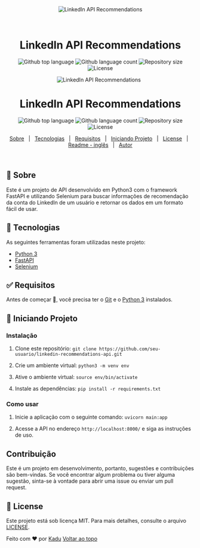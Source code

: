 <div align="center" id="top"> 
  <img src="./.github/app.gif" alt="LinkedIn API Recommendations" />

  &#xa0;

  <!-- <a href="https://linkedinapirecommendations.netlify.app">Demo</a> -->
</div>

<h1 align="center">LinkedIn API Recommendations</h1>

<p align="center">
  <img alt="Github top language" src="https://img.shields.io/github/languages/top/kaduh15/linkedin-api-recommendations?color=56BEB8">

  <img alt="Github language count" src="https://img.shields.io/github/languages/count/kaduh15/linkedin-api-recommendations?color=56BEB8">

  <img alt="Repository size" src="https://img.shields.io/github/repo-size/kaduh15/linkedin-api-recommendations?color=56BEB8">

  <img alt="License" src="https://img.shields.io/github/license/kaduh15/linkedin-api-recommendations?color=56BEB8">

  <!-- <img alt="Github issues" src="https://img.shields.io/github/issues/kaduh15/linkedin-api-recommendations?color=56BEB8" /> -->

  <!-- <img alt="Github forks" src="https://img.shields.io/github/forks/kaduh15/linkedin-api-recommendations?color=56BEB8" /> -->

  <!-- <img alt="Github stars" src="https://img.shields.io/github/stars/kaduh15/linkedin-api-recommendations?color=56BEB8" /> -->
</p>

<!-- Status -->

<!-- <h4 align="center"> 
	🚧  LinkedIn API Recommendations 🚀 Under construction...  🚧
</h4> 

<hr> -->


<div  align="center"  id="top">
<img  src="./.github/app.gif"  alt="LinkedIn API Recommendations" />
&#xa0;
<!-- <a href="https://linkedinapirecommendations.netlify.app">Demo</a> -->

</div>
<h1  align="center">LinkedIn API Recommendations</h1>
<p  align="center">
<img  alt="Github top language"  src="https://img.shields.io/github/languages/top/kaduh15/linkedin-api-recommendations?color=56BEB8">
<img  alt="Github language count"  src="https://img.shields.io/github/languages/count/kaduh15/linkedin-api-recommendations?color=56BEB8">
<img  alt="Repository size"  src="https://img.shields.io/github/repo-size/kaduh15/linkedin-api-recommendations?color=56BEB8">
<img  alt="License"  src="https://img.shields.io/github/license/kaduh15/linkedin-api-recommendations?color=56BEB8">
<!-- <img alt="Github issues" src="https://img.shields.io/github/issues/kaduh15/linkedin-api-recommendations?color=56BEB8" /> -->
<!-- <img alt="Github forks" src="https://img.shields.io/github/forks/kaduh15/linkedin-api-recommendations?color=56BEB8" /> -->
<!-- <img alt="Github stars" src="https://img.shields.io/github/stars/kaduh15/linkedin-api-recommendations?color=56BEB8" /> -->
</p>
<!-- Status -->
<!-- <h4 align="center">
🚧 LinkedIn API Recommendations 🚀 Under construction... 🚧
</h4>
<hr> -->
<p  align="center">
<a  href="#dart-sobre">Sobre</a> &#xa0; | &#xa0;
<a  href="#rocket-tecnologias">Tecnologias</a> &#xa0; | &#xa0;
<a  href="#white_check_mark-requisitos">Requisitos</a> &#xa0; | &#xa0;
<a  href="#checkered_flag-iniciando_projeto">Iniciando Projeto</a> &#xa0; | &#xa0;
<a  href="#memo-license">License</a> &#xa0; | &#xa0;
<a href="https://github.com/Kaduh15/LinkedIn-API-Recommendations/blob/main/README.eng.md"  target="_blank">Readme - inglês</a> &#xa0; | &#xa0;
<a  href="https://github.com/kaduh15"  target="_blank">Autor</a>
</p>
<br>

## :dart: Sobre

Este é um projeto de API desenvolvido em Python3 com o framework FastAPI e utilizando Selenium para buscar informações de recomendação da conta do LinkedIn de um usuário e retornar os dados em um formato fácil de usar.
  


## :rocket: Tecnologias

As seguintes ferramentas foram utilizadas neste projeto:

-   [Python 3](https://www.python.org/downloads/)
-   [FastAPI](https://fastapi.tiangolo.com/)
-   [Selenium](https://www.selenium.dev/)
 

## :white_check_mark: Requisitos

Antes de começar :checkered_flag:, você precisa ter o [Git](https://git-scm.com/) e o [Python 3](https://www.python.org/downloads/) instalados.


## :checkered_flag: Iniciando Projeto

### Instalação

1.  Clone este repositório: `git clone https://github.com/seu-usuario/linkedin-recommendations-api.git`
    
2.  Crie um ambiente virtual: `python3 -m venv env`
    
3.  Ative o ambiente virtual: `source env/bin/activate`
    
4.  Instale as dependências: `pip install -r requirements.txt`
    

### Como usar

1.  Inicie a aplicação com o seguinte comando: `uvicorn main:app`
    
2.  Acesse a API no endereço `http://localhost:8000/` e siga as instruções de uso.


## Contribuição

Este é um projeto em desenvolvimento, portanto, sugestões e contribuições são bem-vindas. Se você encontrar algum problema ou tiver alguma sugestão, sinta-se à vontade para abrir uma issue ou enviar um pull request.


## :memo: License

Este projeto está sob licença MIT. Para mais detalhes, consulte o arquivo [LICENSE](LICENSE.md).

Feito com :heart: por <a href="https://github.com/kaduh15" target="_blank">Kadu</a>
<a href="#top">Voltar ao topo</a>